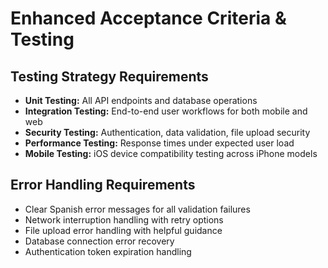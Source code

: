 # Enhanced Acceptance Criteria & Testing

## Testing Strategy Requirements
- **Unit Testing:** All API endpoints and database operations
- **Integration Testing:** End-to-end user workflows for both mobile and web
- **Security Testing:** Authentication, data validation, file upload security
- **Performance Testing:** Response times under expected user load
- **Mobile Testing:** iOS device compatibility testing across iPhone models

## Error Handling Requirements
- Clear Spanish error messages for all validation failures
- Network interruption handling with retry options
- File upload error handling with helpful guidance
- Database connection error recovery
- Authentication token expiration handling
